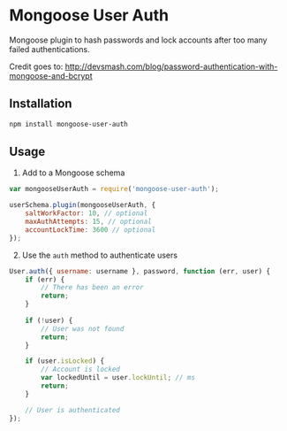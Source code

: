 # Mongoose User Auth
Mongoose plugin to hash passwords and lock accounts after too many failed authentications.

Credit goes to: http://devsmash.com/blog/password-authentication-with-mongoose-and-bcrypt

## Installation
```bash
npm install mongoose-user-auth
```

## Usage

1. Add to a Mongoose schema
```js
var mongooseUserAuth = require('mongoose-user-auth');

userSchema.plugin(mongooseUserAuth, {
	saltWorkFactor: 10, // optional
	maxAuthAttempts: 15, // optional
	accountLockTime: 3600 // optional
});
```

2. Use the `auth` method to authenticate users
```js
User.auth({ username: username }, password, function (err, user) {
	if (err) {
		// There has been an error
		return;
	}
	
	if (!user) {
		// User was not found
		return;
	}

	if (user.isLocked) {
		// Account is locked
		var lockedUntil = user.lockUntil; // ms
		return;
	}

	// User is authenticated
});
```
